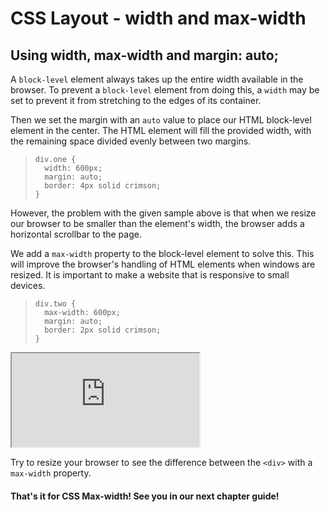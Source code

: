 # CSS Layout - width and max-width

## Using width, max-width and margin: auto;

A `block-level` element always takes up the entire width available in the browser. To prevent a `block-level` element from doing this, a `width` may be set to prevent it from stretching to the edges of its container. 

Then we set the margin with an `auto` value to place our HTML block-level element in the center. The HTML element will fill the provided width, with the remaining space divided evenly between two margins.

>```
> div.one {
>   width: 600px;
>   margin: auto;
>   border: 4px solid crimson;
> }
>```


However, the problem with the given sample above is that when we resize our browser to be smaller than the element's width, the browser adds a horizontal scrollbar to the page. 

We add a `max-width` property to the block-level element to solve this. This will improve the browser's handling of HTML elements when windows are resized. It is important to make a website that is responsive to small devices.

>```
> div.two {
>   max-width: 600px;
>   margin: auto;
>   border: 2px solid crimson;
> }
>```

<iframe src="https://replit.com/@PauleenGregana/CSS-Max-width-Sample-1?lite=true"></iframe> 

Try to resize your browser to see the difference between the `<div>` with a `max-width` property. 

#### That's it for CSS Max-width! See you in our next chapter guide!